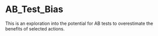 # AB_Test_Bias

This is an exploration into the potential for AB tests to overestimate the benefits of selected actions.
